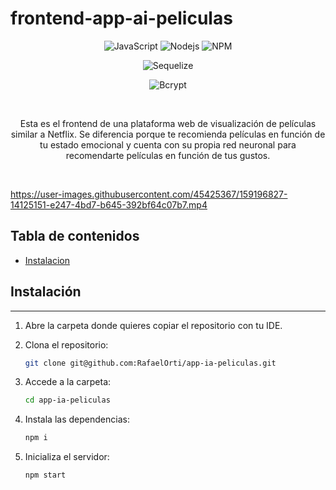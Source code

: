 # frontend-app-ai-peliculas

<div align="center">

![JavaScript](https://img.shields.io/badge/-React-000000?style=for-the-badge&logo=react)
![Nodejs](https://img.shields.io/badge/redux-800080?style=for-the-badge&logo=redux)
![NPM](https://img.shields.io/badge/npm-CB3837?style=for-the-badge&logo=npm&logoColor=white)

![Sequelize](https://img.shields.io/badge/machine_learning-52B0E7?style=for-the-badge&logo=&logoColor=white)

![Bcrypt](https://img.shields.io/badge/Artificial_intelligence-FFFF00?style=for-the-badge&logo=artificial-intelligence&logoColor=white)




<br/>


Esta es el frontend de una plataforma web de visualización de películas similar a Netflix. Se diferencia porque te recomienda películas en función de tu estado emocional y cuenta con su propia red neuronal para recomendarte películas en función de tus gustos.
</div>
<br/>




https://user-images.githubusercontent.com/45425367/159196827-14125151-e247-4bd7-b645-392bf64c07b7.mp4


## Tabla de contenidos
* [Instalacion](#Instalación)<br>
<!-- * [Uso de la API](#Uso-de-la-API)<br>
* [Esquema de la base de datos](#Esquema-de-la-base-de-datos)<br>
* [Endpoints](#Endpoints)<br> -->

   
## Instalación
***

1. Abre la carpeta donde quieres copiar el repositorio con tu IDE.
2. Clona el repositorio:

    ```bash
    git clone git@github.com:RafaelOrti/app-ia-peliculas.git
    ```
3. Accede a la carpeta:
    ```bash
    cd app-ia-peliculas
    ```

4. Instala las dependencias:

    ```bash
    npm i
    ```


5. Inicializa el servidor:

    ```bash
    npm start
    ```


